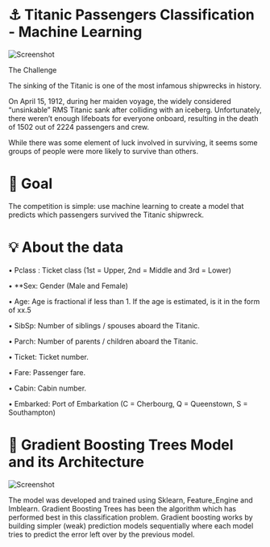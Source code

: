# ⚓ Titanic Passengers Classification - Machine Learning

![Screenshot](photo1.jpeg)

The Challenge

The sinking of the Titanic is one of the most infamous shipwrecks in history.

On April 15, 1912, during her maiden voyage, the widely considered “unsinkable” RMS Titanic sank after colliding with an iceberg. Unfortunately, there weren’t enough lifeboats for everyone onboard, resulting in the death of 1502 out of 2224 passengers and crew.

While there was some element of luck involved in surviving, it seems some groups of people were more likely to survive than others.

# 🚨 Goal

The competition is simple: use machine learning to create a model that predicts which passengers survived the Titanic shipwreck.

# 💡 About the data

• Pclass : Ticket class (1st = Upper, 2nd = Middle and 3rd = Lower)

• **Sex: Gender (Male and Female)

• Age: Age is fractional if less than 1. If the age is estimated, is it in the form of xx.5

• SibSp: Number of siblings / spouses aboard the Titanic.

• Parch: Number of parents / children aboard the Titanic.

• Ticket: Ticket number.

• Fare: Passenger fare.

• Cabin: Cabin number.

• Embarked: Port of Embarkation (C = Cherbourg, Q = Queenstown, S = Southampton)


# 🌿 Gradient Boosting Trees Model and its Architecture

![Screenshot](photo2.png)

The model was developed and trained using Sklearn, Feature_Engine and Imblearn. Gradient Boosting Trees has been the algorithm which has performed best in this classification problem. Gradient boosting works by building simpler (weak) prediction models sequentially where each model tries to predict the error left over by the previous model.
